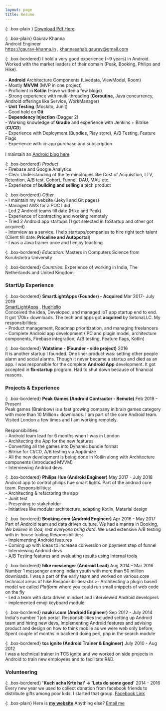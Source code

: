```yaml
---
layout: page
title: Resume
---
```


{: .box-plain }
[Download Pdf Here](/Resume.pdf)

{: .box-plain}
Gaurav Khanna <br/> Android Engineer <br/> https://gaurav-khanna.in , khannasahab.gaurav@gmail.com 



{: .box-bordered}
I hold a very good experience (~9 years) in Android. Worked with the market leaders of their domain (Peak, Booking, Philips and Hike). <br/><br/>- **Android** Architecture Components (Livedata, ViewModel, Room)<br/>- Mostly **MVVM** (MVP in one project) <br/>- Proficient in **Kotlin** (Have written a few blogs) <br/>- Strong experience with multi-threading (**Coroutine**, Java concurrency, Android offerings like Service, WorkManager) <br/>- **Unit Testing** (Mockito, Junit)<br/>- Good hold on **Git**<br/>- **Dependency Injection** (Dagger 2)<br/>- Working knowledge of **Gradle** and experience with Jenkins + Bitrise (**CI/CD**) <br/>- Experience with Deployment (Bundles, Play store), A/B Testing, Feature Flags<br/>- Experience with in-app purchase and subscription<br/><br/>I maintain an [Android blog here](https://gaurav-khanna.in/blogs)

{: .box-bordered}
*Product*<br/> - Firebase and Google Analytics<br/> - Clear Understanding of the terminologies  like Cost of Acquisition, LTV, Retention, A/B test, Cohort, Funnel, DAU, MAU etc.<br/> - Experience of **building and selling** a tech product<br/>

{: .box-bordered}
*Other*<br/>- I maintain my website (Jekyll and Git pages)<br/>- Managed AWS for a POC I did<br/>- Led 2 Android teams till date (Hike and Peak)<br/>- Experience of contracting and working remotely<br/>- Tried 2 Android app startups (1 got selected in fbStartup and other got acquired) <br/>- Interview as a service. I help startups/companies to hire right tech talent (Client till date: **Priceline and Autoportal**)<br/>- I was a Java trainer once and I enjoy teaching

{: .box-bordered}
*Education*: Masters in Computers Science from Kurukshetra University

{: .box-bordered}
*Countries*: Experience of working in India, The Netherlands and United Kingdom

### StartUp Experience

{: .box-bordered}
**SmartLightApps (Founder) - Acquired** Mar 2017- July 2019<br/> [SmartLightApps](https://smartlightapps.com) , [HueHello](https://huehello.com)
<br/>
Conceived the idea, Developed, and managed IoT app startup end to end.<br/>It got 170k+ downloads. The tech and apps got **acquired** by SetonaLLC. My responsibilities:<br/>- Product management, Roadmap prioritization, and managing freelancers<br/>- Complete Android app development (IPC and plugin model, architecture components, Firebase integration, A/B testing, Feature flags, Kotlin)

{: .box-bordered}
**Watstime - (Founder - side project)** 2016 
<br/>
It is another startup I founded. One liner product was: setting other people alarm and social alarms. Though it never became a startup and died as an app. I was responsible for the complete **Android App** development. It got accepted in **fb-startup** program. Had to shut down because of financial reasons.



### Projects & Experience


{: .box-bordered}
**Peak Games (Android Contractor - Remote)** Feb 2019 - Present
<br/>
Peak games (Brainbow) is a fast growing company in brain games category with more than 10 Million+ downloads. I am part of the core Android team. Visited London a few times and I am working remotely.<br/><br/>Responsibilities:<br/>- Android team lead for 6 months when I was in London<br/>- Architecting the App for the new features <br/>- Converting all the games into Dynamic bundle format<br/>- Bitrise for CI/CD, A/B testing via Apptimize<br/>- All the new development is being done in Kotlin along with Architecture components (Introduced MVVM)<br/>- Interviewing Andriod devs


{: .box-bordered}
**Philips Hue (Android Engineer)** May 2017 - July 2018
<br/>
Android app to control philips hue smart lights. Part of the android core team. Responsibilities:<br/>- Architecting & refactoring the app<br/>- Junit test<br/>- Presenting to stakeholder<br/>- Initiatives like modular architecture, adapting Kotlin, Material design


{: .box-bordered}
**Booking.com (Android Engineer)** Apr 2016 - May 2017 
<br/>
Part of Android team and data driven culture. We had a mantra in Booking, *We believe in God, rest everyone bring data*. We used extensive A/B testing with in-house tooling.Responsibilities:<br/>- Implementing Android features<br/>- Coming up with ideas to increase conversion on payment step of funnel <br/>- Interviewing Android devs<br/>- A/B Testing features and evaluating results using internal tools


{: .box-bordered}
**hike messenger (Android Lead)** Aug 2014 - Mar 2016 
<br/>
Number 1 messenger among Indian youth with more than 50 million downloads. I was a part of the early team and worked on various core technical areas of hike.Responsibilities:<br.>- Architecting a plugin based model we called *Platform* where you could run small snippets of web code on the fly<br/>- Led a team with data driven mindset and interviewed Android developers<br/>- implemented emoji keyboard module

{: .box-bordered}
**naukri.com (Android Engineer)** Sep 2012 - July 2014
<br/>
India's number 1 job portal. Responsibilities included setting up Android team and hiring new devs, Implementing Android features and advising product and design on how to think mobile as we were web only before, Spent couple of months in backend doing perl, php in the search module

{: .box-bordered}
**tcs ignite (Android Trainer & Engineer)** July 2010 - Aug 2012
<br/>
I was a technical trainer in TCS ignite and we worked on side projects in Android to train new employees and to facilitate R&D.

### Volunteering

{: .box-bordered}
**'Kuch acha Krte hai' -> 'Lets do some good'** 2014 - 2016<br/>Every new year we used to collect donation from facebook friends to distribute gifts among poor kids. I started that group. [Facebook Link](https://www.facebook.com/Kuch-Acha-Krte-hai-650069005162621)



{: .box-plain}
Here is [**my website**](https://gaurav-khanna.in/) Anything else? [Email me](mailto:{{site.personal_email}})
